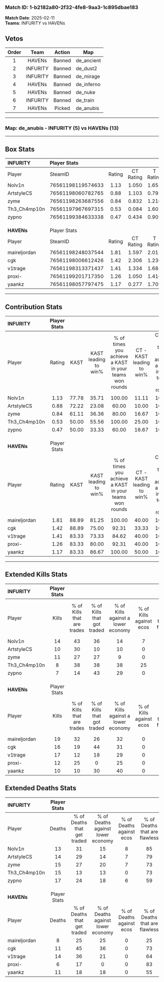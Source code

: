 ### Match ID: 1-b2182a80-2f32-4fe8-9aa3-1c895dbae183  
**Match Date**: 2025-02-11  
**Teams**: INFURITY vs HAVENs  

## Vetos  

| Order | Team | Action | Map |
| :---: | :--: | :----: | --- |
| 1 | HAVENs | Banned | de_ancient |
| 2 | INFURITY | Banned | de_dust2 |
| 3 | INFURITY | Banned | de_mirage |
| 4 | HAVENs | Banned | de_inferno |
| 5 | HAVENs | Banned | de_nuke |
| 6 | INFURITY | Banned | de_train |
| 7 | HAVENs | Picked | de_anubis |

---  

### **Map**: de_anubis - INFURITY (5) vs HAVENs (13)  
---  

## Box Stats  

| **INFURITY** | Player Stats      |        |           |          |       |       |       |         |        |      |     |
| :- | :- | :-: | :-: | :-: | :-: | :-: | :-: | :-: | :-: | :-: | :-: |
| Player       | SteamID           | Rating | CT Rating | T Rating | KAST  |  ADR  | Kills | Assists | Deaths | K/D  | HS% |
| Nolv1n       | 76561198119574633 |  1.13  |   1.050   |  1.653   | 77.78 | 67.4  |  14   |    0    |   13   | 1.08 | 28  |
| ArtstyleCS   | 76561198060782765 |  0.88  |   1.103   |  0.795   | 72.22 | 67.1  |  10   |    2    |   14   | 0.71 | 90  |
| zyme         | 76561198263687556 |  0.84  |   0.832   |  1.210   | 61.11 | 65.3  |  11   |    7    |   15   | 0.73 | 54  |
| Th3_Ch4mp10n | 76561197967697315 |  0.53  |   0.084   |  1.607   | 50.00 | 50.2  |   8   |    1    |   15   | 0.53 | 87  |
| zypno        | 76561199384633338 |  0.47  |   0.434   |  0.909   | 50.00 | 61.9  |   7   |    3    |   17   | 0.41 | 85  |
|              |                   |        |           |          |       |       |       |         |        |      |     |
|              |                   |        |           |          |       |       |       |         |        |      |     |
|              |                   |        |           |          |       |       |       |         |        |      |     |
| **HAVENs**   | Player Stats      |        |           |          |       |       |       |         |        |      |     |
| Player       | SteamID           | Rating | CT Rating | T Rating | KAST  |  ADR  | Kills | Assists | Deaths | K/D  | HS% |
| maireljordan | 76561198248037544 |  1.81  |   1.597   |  2.015   | 88.89 | 122.0 |  19   |    7    |   8    | 2.38 | 42  |
| cgk          | 76561198006612426 |  1.42  |   2.306   |  1.236   | 88.89 | 75.4  |  16   |    4    |   11   | 1.45 | 37  |
| v1trage      | 76561198313371437 |  1.41  |   1.334   |  1.684   | 83.33 | 93.2  |  17   |    7    |   14   | 1.21 | 64  |
| proxi-       | 76561199201717350 |  1.26  |   1.050   |  1.416   | 83.33 | 57.4  |  12   |    2    |   6    | 2.00 | 25  |
| yaankz       | 76561198057797475 |  1.17  |   0.277   |  1.709   | 83.33 | 87.2  |  10   |   12    |   11   | 0.91 | 60  |
---  

## Contribution Stats  

| **INFURITY** | Player Stats |       |                      |                                                        |                           |                                                             |                          |                                                            |
| :- | :-: | :-: | :-: | :-: | :-: | :-: | :-: | :-: |
| Player       |    Rating    | KAST  | KAST leading to win% | % of times you achieve a KAST in your teams won rounds | CT - KAST leading to win% | CT - % of times you achieve a KAST in your teams won rounds | T - KAST leading to win% | T - % of times you achieve a KAST in your teams won rounds |
| Nolv1n       |     1.13     | 77.78 |        35.71         |                         100.00                         |           11.11           |                           100.00                            |          80.00           |                           100.00                           |
| ArtstyleCS   |     0.88     | 72.22 |        23.08         |                         60.00                          |           10.00           |                           100.00                            |          66.67           |                           50.00                            |
| zyme         |     0.84     | 61.11 |        36.36         |                         80.00                          |           16.67           |                           100.00                            |          60.00           |                           75.00                            |
| Th3_Ch4mp10n |     0.53     | 50.00 |        55.56         |                         100.00                         |           25.00           |                           100.00                            |          80.00           |                           100.00                           |
| zypno        |     0.47     | 50.00 |        33.33         |                         60.00                          |           16.67           |                           100.00                            |          66.67           |                           50.00                            |
|              |              |       |                      |                                                        |                           |                                                             |                          |                                                            |
|              |              |       |                      |                                                        |                           |                                                             |                          |                                                            |
|              |              |       |                      |                                                        |                           |                                                             |                          |                                                            |
| **HAVENs**   | Player Stats |       |                      |                                                        |                           |                                                             |                          |                                                            |
| Player       |    Rating    | KAST  | KAST leading to win% | % of times you achieve a KAST in your teams won rounds | CT - KAST leading to win% | CT - % of times you achieve a KAST in your teams won rounds | T - KAST leading to win% | T - % of times you achieve a KAST in your teams won rounds |
| maireljordan |     1.81     | 88.89 |        81.25         |                         100.00                         |           40.00           |                           100.00                            |          100.00          |                           100.00                           |
| cgk          |     1.42     | 88.89 |        75.00         |                         92.31                          |           33.33           |                           100.00                            |          100.00          |                           90.91                            |
| v1trage      |     1.41     | 83.33 |        73.33         |                         84.62                          |           40.00           |                           100.00                            |          90.00           |                           81.82                            |
| proxi-       |     1.26     | 83.33 |        80.00         |                         92.31                          |           40.00           |                           100.00                            |          100.00          |                           90.91                            |
| yaankz       |     1.17     | 83.33 |        86.67         |                         100.00                         |           50.00           |                           100.00                            |          100.00          |                           100.00                           |
---  

## Extended Kills Stats  

| **INFURITY** | Player Stats |                            |                            |                                    |                         |                              |                                 |                                       |                    |           |
| :- | :-: | :-: | :-: | :-: | :-: | :-: | :-: | :-: | :-: | :-: |
| Player       |    Kills     | % of Kills that are trades | % of Kills that got traded | % of Kills against a lower economy | % of Kills against ecos | % of Kills that are flawless | % of Kills that are close duels | % of Kills that are assisted by flash | Pistol Round Kills | AWP Kills |
| Nolv1n       |      14      |             43             |             36             |                 14                 |            7            |              79              |                0                |                   7                   |         1          |     8     |
| ArtstyleCS   |      10      |             30             |             10             |                 10                 |            0            |              60              |                0                |                  10                   |         3          |     0     |
| zyme         |      11      |             27             |             27             |                 9                  |            0            |              45              |                9                |                   0                   |         1          |     0     |
| Th3_Ch4mp10n |      8       |             38             |             38             |                 38                 |           25            |              63              |                0                |                   0                   |         1          |     0     |
| zypno        |      7       |             14             |             43             |                 29                 |            0            |              43              |                0                |                  14                   |         1          |     0     |
|              |              |                            |                            |                                    |                         |                              |                                 |                                       |                    |           |
|              |              |                            |                            |                                    |                         |                              |                                 |                                       |                    |           |
|              |              |                            |                            |                                    |                         |                              |                                 |                                       |                    |           |
| **HAVENs**   | Player Stats |                            |                            |                                    |                         |                              |                                 |                                       |                    |           |
| Player       |    Kills     | % of Kills that are trades | % of Kills that got traded | % of Kills against a lower economy | % of Kills against ecos | % of Kills that are flawless | % of Kills that are close duels | % of Kills that are assisted by flash | Pistol Round Kills | AWP Kills |
| maireljordan |      19      |             32             |             26             |                 32                 |            0            |              68              |                5                |                   0                   |         2          |     0     |
| cgk          |      16      |             19             |             44             |                 31                 |            0            |              81              |                0                |                   0                   |         1          |     2     |
| v1trage      |      17      |             12             |             18             |                 29                 |            0            |              65              |                6                |                  12                   |         2          |     0     |
| proxi-       |      12      |             25             |             0              |                 25                 |            0            |             100              |                0                |                   0                   |         0          |     8     |
| yaankz       |      10      |             10             |             30             |                 40                 |            0            |              50              |               20                |                  20                   |         1          |     0     |
## Extended Deaths Stats  

| **INFURITY** | Player Stats |                             |                                   |                          |                               |                            |                           |               |
| :- | :-: | :-: | :-: | :-: | :-: | :-: | :-: | :-: |
| Player       |    Deaths    | % of Deaths that get traded | % of Deaths against lower economy | % of Deaths against ecos | % of Deaths that are flawless | % of Deaths that are close | % of Deaths while blinded | Deaths to AWP |
| Nolv1n       |      13      |             31              |                15                 |            8             |              85               |             0              |             0             |       4       |
| ArtstyleCS   |      14      |             29              |                14                 |            7             |              79               |             7              |            21             |       2       |
| zyme         |      15      |             27              |                20                 |            7             |              73               |             7              |             0             |       2       |
| Th3_Ch4mp10n |      15      |             13              |                13                 |            0             |              73               |             7              |             7             |       0       |
| zypno        |      17      |             24              |                18                 |            6             |              59               |             6              |             0             |       2       |
|              |              |                             |                                   |                          |                               |                            |                           |               |
|              |              |                             |                                   |                          |                               |                            |                           |               |
|              |              |                             |                                   |                          |                               |                            |                           |               |
| **HAVENs**   | Player Stats |                             |                                   |                          |                               |                            |                           |               |
| Player       |    Deaths    | % of Deaths that get traded | % of Deaths against lower economy | % of Deaths against ecos | % of Deaths that are flawless | % of Deaths that are close | % of Deaths while blinded | Deaths to AWP |
| maireljordan |      8       |             25              |                25                 |            0             |              25               |             0              |            25             |       0       |
| cgk          |      11      |             45              |                36                 |            0             |              73               |             0              |             9             |       1       |
| v1trage      |      14      |             36              |                21                 |            0             |              64               |             0              |             0             |       3       |
| proxi-       |      6       |             17              |                 0                 |            0             |              83               |             0              |             0             |       2       |
| yaankz       |      11      |             18              |                18                 |            0             |              55               |             9              |             0             |       2       |
